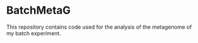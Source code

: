 # BatchMetaG

This repository contains code used for the analysis of the metagenome of my batch experiment.
